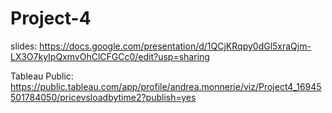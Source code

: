 # Project-4
slides: https://docs.google.com/presentation/d/1QCjKRqpy0dGl5xraQjm-LX3O7kyIpQxmvOhClCFGCc0/edit?usp=sharing

Tableau Public: https://public.tableau.com/app/profile/andrea.monnerie/viz/Project4_16945501784050/pricevsloadbytime2?publish=yes
